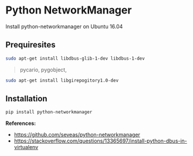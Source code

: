 # Python NetworkManager

Install python-networkmanager on Ubuntu 16.04

## Prequiresites

```sh
sudo apt-get install libdbus-glib-1-dev libdbus-1-dev
```
> pycario, pygobject, 

```sh
sudo apt-get install libgirepogitory1.0-dev
```

## Installation

```sh
pip install python-networkmanager
```

**References:**

* https://github.com/seveas/python-networkmanager
* https://stackoverflow.com/questions/13365697/install-python-dbus-in-virtualenv
